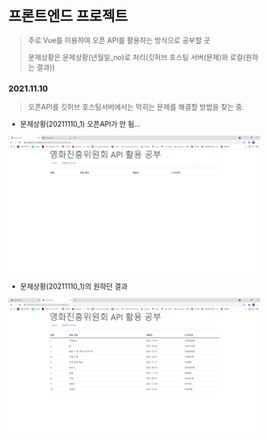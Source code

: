 # 프론트엔드 프로젝트

> 주로 Vue를 이용하여 오픈 API를 활용하는 방식으로 공부할 곳
>
> 문제상황은 문제상황(년월일_no)로 처리(깃허브 호스팅 서버(문제)와 로컬(원하는 결과))



### 2021.11.10

> 오픈API를 깃허브 호스팅서버에서는 막히는 문제를 해결할 방법을 찾는 중.



- 문제상황(20211110_1) 오픈API가 안 됨...

![](https://github.com/Doppio1101/FrontEnd_TIL/blob/master/result_img/%EB%AC%B8%EC%A0%9C%EC%83%81%ED%99%A9(20211110_1)_%EC%98%A4%ED%94%88API%EB%A5%BC%20%EC%9D%BD%EC%9D%84%20%EB%95%8C%20%EC%98%A4%EB%A5%98%EA%B0%80%20%EC%83%9D%EA%B9%80(axios).PNG?raw=true)

- 문제상황(20211110_1)의 원하던 결과

![](https://github.com/Doppio1101/FrontEnd_TIL/blob/master/result_img/%EB%AC%B8%EC%A0%9C%EC%83%81%ED%99%A9(20211110_1)_%EB%A1%9C%EC%BB%AC%EC%97%90%EC%84%9C%EC%9D%98%20%EA%B2%B0%EA%B3%BC.PNG?raw=true)

